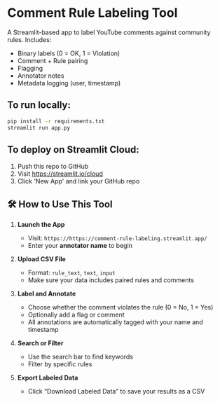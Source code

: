 
# Comment Rule Labeling Tool

A Streamlit-based app to label YouTube comments against community rules. Includes:
- Binary labels (0 = OK, 1 = Violation)
- Comment + Rule pairing
- Flagging
- Annotator notes
- Metadata logging (user, timestamp)

## To run locally:
```bash
pip install -r requirements.txt
streamlit run app.py
```

## To deploy on Streamlit Cloud:
1. Push this repo to GitHub
2. Visit https://streamlit.io/cloud
3. Click 'New App' and link your GitHub repo

## 🛠 How to Use This Tool

1. **Launch the App**
   - Visit: `https://https://comment-rule-labeling.streamlit.app/`
   - Enter your **annotator name** to begin

2. **Upload CSV File**
   - Format: `rule_text`, `text`, `input`
   - Make sure your data includes paired rules and comments

3. **Label and Annotate**
   - Choose whether the comment violates the rule (0 = No, 1 = Yes)
   - Optionally add a flag or comment
   - All annotations are automatically tagged with your name and timestamp

4. **Search or Filter**
   - Use the search bar to find keywords
   - Filter by specific rules

5. **Export Labeled Data**
   - Click “Download Labeled Data” to save your results as a CSV
